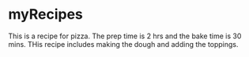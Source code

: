# myRecipes

This is a recipe for pizza. The prep time is 2 hrs and the bake time is 30 mins. THis recipe includes making the dough and adding the toppings.